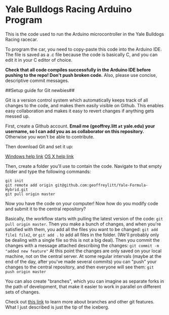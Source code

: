 # Yale Bulldogs Racing Arduino Program #

This is the code used to run the Arduino microcontroller in the Yale Bulldogs Racing racecar.

To program the car, you need to copy-paste this code into the Arduino IDE.  The file is saved as a .c file because the code is basically C, and you can edit it in your C editor of choice.

**Check that all code compiles successfully in the Arduino IDE before pushing to the repo!  Don't push broken code.** Also, please use concise, descriptive commit messages.

##Setup guide for Git newbies##

Git is a version control system which automatically keeps track of all changes to the code, and makes them easily visible on Github.  This enables easy collaboration and makes it easy to revert changes if anything gets messed up.

First, create a Github account.  **Email me (geoffrey.litt `at` yale.edu) your username, so I can add you as as collaborator on this repository.**  Otherwise you won't be able to contribute.

Then download Git and set it up:

[Windows help link](http://help.github.com/win-set-up-git/)
[OS X help link](http://help.github.com/mac-set-up-git/)

Then, create a folder you'll use to contain the code.
Navigate to that empty folder and type the following commands:

`git init`  
`git remote add origin git@github.com:geoffreylitt/Yale-Formula-Hybrid.git`  
`git pull origin master`

Now you have the code on your computer! Now how do you modify code and submit it to the central repository?

Basically, the workflow starts with pulling the latest version of the code: `git pull origin master`. Then you make a bunch of changes, and when you're satisfied with them, you add all the files you want to be changed: `git add file1 file2`, or `git add .` to add all files in the folder.  (We'll probably only be dealing with a single file so this is not a big deal). Then you commit the changes with a message attached describing the changes: `git commit -m "added new feature"` At this point the changes are only saved on your local machine, not on the central server. At some regular intervals (maybe at the end of the day, after you've made several commits) you can "push" your changes to the central repository, and then everyone will see them: `git push origin master`

You can also create "branches", which you can imagine as separate forks in the path of development, that make it easier to work in parallel on different sets of changes.

Check out [this link](http://progit.org/book/ch2-0.html) to learn more about branches and other git features.  What I just described is just the tip of the iceberg.